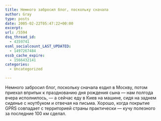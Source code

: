 ```yaml
---
title: Немного забросил блог, поскольку сначала
author: Gray
type: posts
date: 2005-02-22T05:47:22+00:00
excerpt:
url: /5594
dsq_thread_id:
  - 4359741
esml_socialcount_LAST_UPDATED:
  - 1497267484
essb_cache_expire:
  - 1566432141
categories:
  - Uncategorized

---
```








Немного забросил блог, поскольку сначала ездил в Москву, потом приехал впритык к празднованию дня рождения сына &#8212; нам полгода вчера исполнилось, &#8212; а сейчас еду в Киев на машине, сидя на заднем сиденье с ноутбуком и отвечая на письма. Хорошо, когда покрытие GPRS совпадает с территорией страны практически &#8212; кучу полезного за последние 100 км сделал.